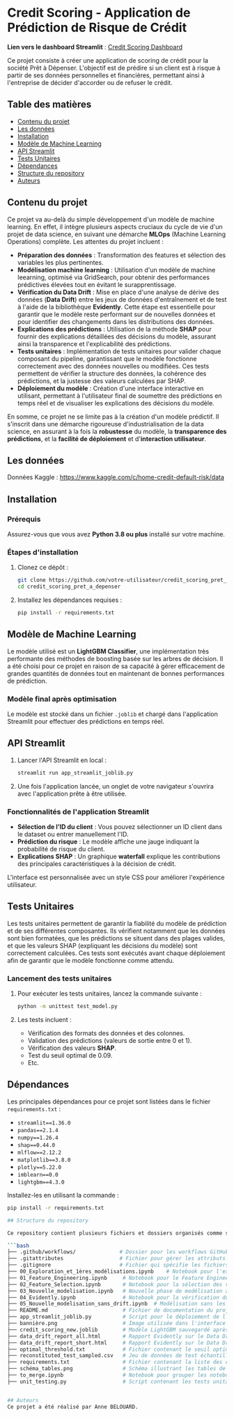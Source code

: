 # Credit Scoring - Application de Prédiction de Risque de Crédit

**Lien vers le dashboard Streamlit** : [Credit Scoring Dashboard](https://dabele44-credit-scoring-pret-a-depe-app-streamlit-joblib-yq1wpc.streamlit.app/)

Ce projet consiste à créer une application de scoring de crédit pour la société Prêt à Dépenser. L'objectif est de prédire si un client est à risque à partir de ses données personnelles et financières, permettant ainsi à l'entreprise de décider d'accorder ou de refuser le crédit. 

## Table des matières

- [Contenu du projet](#contenu-du-projet)
- [Les données](#les-donnees)
- [Installation](#installation)
- [Modèle de Machine Learning](#modèle-de-machine-learning)
- [API Streamlit](#api-streamlit)
- [Tests Unitaires](#tests-unitaires)
- [Dépendances](#dépendances)
- [Structure du repository](#structure-du-repository)
- [Auteurs](#auteurs)

## Contenu du projet

Ce projet va au-delà du simple développement d'un modèle de machine learning. En effet, il intègre plusieurs aspects cruciaux du cycle de vie d'un projet de data science, en suivant une démarche **MLOps** (Machine Learning Operations) complète. Les attentes du projet incluent :

- **Préparation des données** : Transformation des features et sélection des variables les plus pertinentes.
- **Modélisation machine learning** : Utilisation d'un modèle de machine leearning, optimisé via GridSearch, pour obtenir des performances prédictives élevées tout en évitant le surapprentissage.
- **Vérification du Data Drift** : Mise en place d'une analyse de dérive des données (**Data Drift**) entre les jeux de données d'entraînement et de test à l'aide de la bibliothèque **Evidently**. Cette étape est essentielle pour garantir que le modèle reste performant sur de nouvelles données et pour identifier des changements dans les distributions des données.
- **Explications des prédictions** : Utilisation de la méthode **SHAP** pour fournir des explications détaillées des décisions du modèle, assurant ainsi la transparence et l'explicabilité des prédictions.
- **Tests unitaires** : Implémentation de tests unitaires pour valider chaque composant du pipeline, garantissant que le modèle fonctionne correctement avec des données nouvelles ou modifiées. Ces tests permettent de vérifier la structure des données, la cohérence des prédictions, et la justesse des valeurs calculées par SHAP.
- **Déploiement du modèle** : Création d'une interface interactive en utilisant, permettant à l'utilisateur final de soumettre des prédictions en temps réel et de visualiser les explications des décisions du modèle.

En somme, ce projet ne se limite pas à la création d'un modèle prédictif. Il s'inscrit dans une démarche rigoureuse d'industrialisation de la data science, en assurant à la fois la **robustesse** du modèle, la **transparence des prédictions**, et la **facilité de déploiement** et d'**interaction utilisateur**.

## Les données

Données Kaggle : https://www.kaggle.com/c/home-credit-default-risk/data

## Installation

### Prérequis

Assurez-vous que vous avez **Python 3.8 ou plus** installé sur votre machine.

### Étapes d'installation

1. Clonez ce dépôt :
    ```bash
    git clone https://github.com/votre-utilisateur/credit_scoring_pret_a_depenser.git
    cd credit_scoring_pret_a_depenser
    ```

2. Installez les dépendances requises :
    ```bash
    pip install -r requirements.txt
    ```
    
## Modèle de Machine Learning

Le modèle utilisé est un **LightGBM Classifier**, une implémentation très performante des méthodes de boosting basée sur les arbres de décision. Il a été choisi pour ce projet en raison de sa capacité à gérer efficacement de grandes quantités de données tout en maintenant de bonnes performances de prédiction. 

### Modèle final après optimisation

Le modèle est stocké dans un fichier `.joblib` et chargé dans l'application Streamlit pour effectuer des prédictions en temps réel.

## API Streamlit

1. Lancer l'API Streamlit en local :
    ```bash
    streamlit run app_streamlit_joblib.py
    ```

2. Une fois l'application lancée, un onglet de votre navigateur s'ouvrira avec l'application prête à être utilisée. 
   
### Fonctionnalités de l'application Streamlit

- **Sélection de l'ID du client** : Vous pouvez sélectionner un ID client dans le dataset ou entrer manuellement l'ID.
- **Prédiction du risque** : Le modèle affiche une jauge indiquant la probabilité de risque du client.
- **Explications SHAP** : Un graphique **waterfall** explique les contributions des principales caractéristiques à la décision de crédit.

L'interface est personnalisée avec un style CSS pour améliorer l'expérience utilisateur.


## Tests Unitaires

Les tests unitaires permettent de garantir la fiabilité du modèle de prédiction et de ses différentes composantes. Ils vérifient notamment que les données sont bien formatées, que les prédictions se situent dans des plages valides, et que les valeurs SHAP (expliquant les décisions du modèle) sont correctement calculées. Ces tests sont exécutés avant chaque déploiement afin de garantir que le modèle fonctionne comme attendu.

### Lancement des tests unitaires

1. Pour exécuter les tests unitaires, lancez la commande suivante :
    ```bash
    python -m unittest test_model.py
    ```

2. Les tests incluent :
    - Vérification des formats des données et des colonnes.
    - Validation des prédictions (valeurs de sortie entre 0 et 1).
    - Vérification des valeurs **SHAP**.
    - Test du seuil optimal de 0.09.
    - Etc.

## Dépendances

Les principales dépendances pour ce projet sont listées dans le fichier `requirements.txt` :

- `streamlit==1.36.0`
- `pandas==2.1.4`
- `numpy==1.26.4`
- `shap==0.44.0`
- `mlflow==2.12.2`
- `matplotlib==3.8.0`
- `plotly==5.22.0`
- `imblearn==0.0`
- `lightgbm==4.3.0`

Installez-les en utilisant la commande :
```bash
pip install -r requirements.txt

## Structure du repository

Ce repository contient plusieurs fichiers et dossiers organisés comme suit :

```bash
├── .github/workflows/              # Dossier pour les workflows GitHub Actions (CI/CD)
├── .gitattributes                  # Fichier pour gérer les attributs spécifiques à Git (fin de ligne, etc.)
├── .gitignore                      # Fichier qui spécifie les fichiers à ignorer par Git
├── 00_Exploration_et_1ères_modélisations.ipynb    # Notebook pour l'exploration des données et les premières modélisations
├── 01_Feature_Engineering.ipynb     # Notebook pour le Feature Engineering (création et transformation des variables)
├── 02_Feature_Selection.ipynb       # Notebook pour la sélection des variables pertinentes
├── 03_Nouvelle_modelisation.ipynb   # Nouvelle phase de modélisation avec optimisation
├── 04_Evidently.ipynb               # Notebook pour la vérification du Data Drift avec la librairie Evidently
├── 05_Nouvelle_modelisation_sans_drift.ipynb  # Modélisation sans les variables ayant montré du Data Drift
├── README.md                        # Fichier de documentation du projet (ce fichier)
├── app_streamlit_joblib.py          # Script pour le déploiement de l'application avec Streamlit
├── bannière.png                     # Image utilisée dans l'interface utilisateur Streamlit
├── credit_scoring_new.joblib        # Modèle LightGBM sauvegardé après optimisation
├── data_drift_report_all.html       # Rapport Evidently sur le Data Drift (pour l'ensemble des variables)
├── data_drift_report_short.html     # Rapport Evidently sur le Data Drift (pour un sous-ensemble des variables)
├── optimal_threshold.txt            # Fichier contenant le seuil optimal de décision (threshold) utilisé par le modèle
├── reconstituted_test_sampled.csv   # Jeu de données de test échantillonné utilisé pour les tests de prédiction
├── requirements.txt                 # Fichier contenant la liste des dépendances du projet
├── schéma_tables.png                # Schéma illustrant les tables de données (si applicable)
├── to_merge.ipynb                   # Notebook pour grouper les notebooks en un seul notebook (il est demandé un livrable en un seul notebook)
├── unit_testing.py                  # Script contenant les tests unitaires pour valider le modèle


## Auteurs
Ce projet a été réalisé par Anne BELOUARD. 

